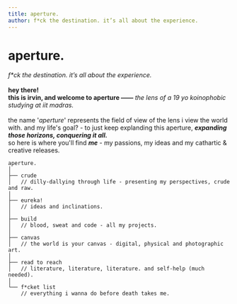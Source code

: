 ```yaml
---
title: aperture.
author: f*ck the destination. it’s all about the experience.
---
```

# aperture.
_f*ck the destination. it’s all about the experience._ \
\
**hey there!** \
**this is irvin, and welcome to aperture ——** _the lens of a 19 yo koinophobic studying at iit madras._ \
\
the name '_aperture_' represents the field of view of the lens i view the world with. 
and my life's goal? - to just keep explanding this aperture, _**expanding those horizons, conquering it all.**_ \
so here is where you'll find ***me*** - my passions, my ideas and my cathartic & creative releases.
``` structure
aperture.
│
├── crude
│   // dilly-dallying through life - presenting my perspectives, crude and raw.
│
├── eureka!
│   // ideas and inclinations.
│
├── build
│   // blood, sweat and code - all my projects.
│
├── canvas
│   // the world is your canvas - digital, physical and photographic art.
│
├── read to reach
│   // literature, literature, literature. and self-help (much needed).
│
└── f*cket list
    // everything i wanna do before death takes me.
```
